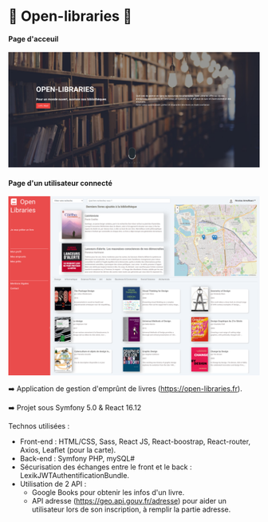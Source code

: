 # :closed_book: Open-libraries :closed_book:


#### Page d'acceuil
![Page d'acceuil](./home.png "acceuil")

#### Page d'un utilisateur connecté
![Page utilisateur connecté](./home-user.png "acceuil")


:arrow_right:   Application de gestion d'emprûnt de livres (https://open-libraries.fr).

:arrow_right:   Projet sous Symfony 5.0 & React 16.12

Technos utilisées :

* Front-end : HTML/CSS, Sass, React JS, React-boostrap, React-router, Axios, Leaflet (pour la carte).
* Back-end : Symfony PHP, mySQL#
* Sécurisation des échanges entre le front et le back : LexikJWTAuthentificationBundle.
* Utilisation de 2 API : 
  * Google Books pour obtenir les infos d'un livre.
  * API adresse (https://geo.api.gouv.fr/adresse) pour aider un utilisateur lors de son inscription, à remplir la partie adresse.

